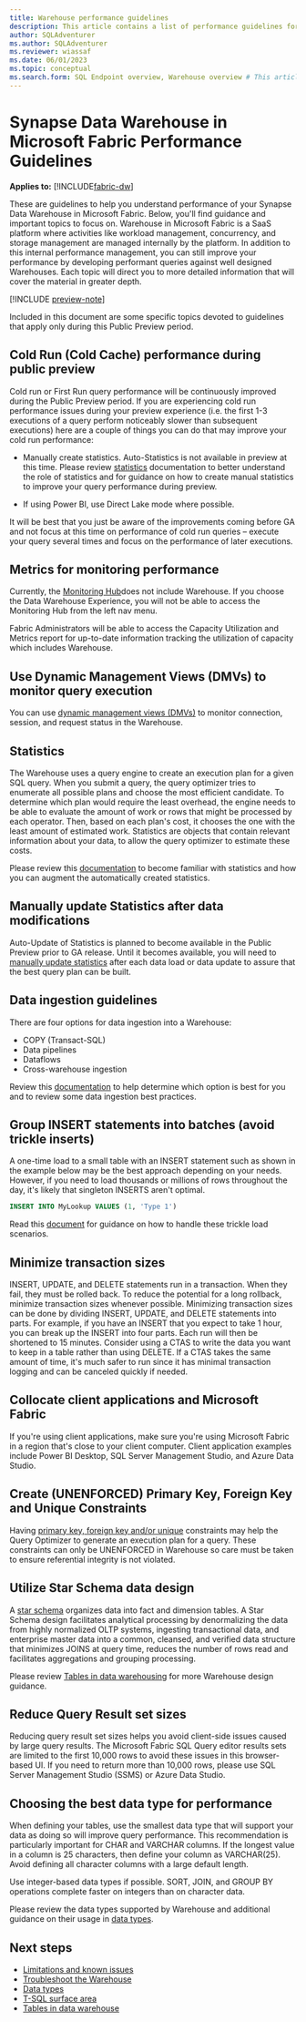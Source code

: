 ```yaml
---
title: Warehouse performance guidelines
description: This article contains a list of performance guidelines for warehouse.
author: SQLAdventurer
ms.author: SQLAdventurer
ms.reviewer: wiassaf
ms.date: 06/01/2023
ms.topic: conceptual
ms.search.form: SQL Endpoint overview, Warehouse overview # This article's title should not change. If so, contact engineering.
---
```

# Synapse Data Warehouse in Microsoft Fabric Performance Guidelines

**Applies to:** [!INCLUDE[fabric-dw](includes/applies-to-version/fabric-dw.md)]

These are guidelines to help you understand performance of your Synapse Data Warehouse in Microsoft Fabric. Below, you'll find guidance and important topics to focus on. Warehouse in Microsoft Fabric is a SaaS platform where activities like workload management, concurrency, and storage management are managed internally by the platform. In addition to this internal performance management, you can still improve your performance by developing performant queries against well designed Warehouses.
Each topic will direct you to more detailed information that will cover the material in greater depth. 

[!INCLUDE [preview-note](../includes/preview-note.md)]

Included in this document are some specific topics devoted to guidelines that apply only during this Public Preview period.

## Cold Run (Cold Cache) performance during public preview

Cold run or First Run query performance will be continuously improved during the Public Preview period.  If you are experiencing cold run performance issues during your preview experience (i.e. the first 1-3 executions of a query perform noticeably slower than subsequent executions) here are a couple of things you can do that may improve your cold run performance:

- Manually create statistics. Auto-Statistics is not available in preview at this time. Please review [statistics](statistics.md) documentation to better understand the role of statistics and for guidance on how to create manual statistics to improve your query performance during preview.

- If using Power BI, use Direct Lake mode where possible.

It will be best that you just be aware of the improvements coming before GA and not focus at this time on performance of cold run queries – execute your query several times and focus on the performance of later executions.

## Metrics for monitoring performance

Currently, the [Monitoring Hub](../admin/monitoring-hub.md)does not include Warehouse. If you choose the Data Warehouse Experience, you will not be able to access the Monitoring Hub from the left nav menu.

Fabric Administrators will be able to access the Capacity Utilization and Metrics report for up-to-date information tracking the utilization of capacity which includes Warehouse.

## Use Dynamic Management Views (DMVs) to monitor query execution

You can use [dynamic management views (DMVs)](monitor-using-dmv.md) to monitor connection, session, and request status in the Warehouse.

## Statistics

The Warehouse uses a query engine to create an execution plan for a given SQL query. When you submit a query, the query optimizer tries to enumerate all possible plans and choose the most efficient candidate. To determine which plan would require the least overhead, the engine needs to be able to evaluate the amount of work or rows that might be processed by each operator. Then, based on each plan's cost, it chooses the one with the least amount of estimated work. Statistics are objects that contain relevant information about your data, to allow the query optimizer to estimate these costs.

Please review this [documentation](statistics.md) to become familiar with statistics and how you can augment the automatically created statistics.

## Manually update Statistics after data modifications

Auto-Update of Statistics is planned to become available in the Public Preview prior to GA release.  Until it becomes available, you will need to [manually update statistics](statistics.md#manual-statistics-for-all-tables) after each data load or data update to assure that the best query plan can be built.

## Data ingestion guidelines

There are four options for data ingestion into a Warehouse:

- COPY (Transact-SQL)
- Data pipelines
- Dataflows
- Cross-warehouse ingestion

Review this [documentation](ingest-data.md#data-ingestion-options) to help determine which option is best for you and to review some data ingestion best practices.

## Group INSERT statements into batches (avoid trickle inserts)

A one-time load to a small table with an INSERT statement such as shown in the example below may be the best approach depending on your needs. However, if you need to load thousands or millions of rows throughout the day, it's likely that singleton INSERTS aren't optimal.

```sql
INSERT INTO MyLookup VALUES (1, 'Type 1') 
```

Read this [document](ingest-data.md#best-practices) for guidance on how to handle these trickle load scenarios.

## Minimize transaction sizes

INSERT, UPDATE, and DELETE statements run in a transaction. When they fail, they must be rolled back. To reduce the potential for a long rollback, minimize transaction sizes whenever possible. Minimizing transaction sizes can be done by dividing INSERT, UPDATE, and DELETE statements into parts. For example, if you have an INSERT that you expect to take 1 hour, you can break up the INSERT into four parts. Each run will then be shortened to 15 minutes.
Consider using a CTAS to write the data you want to keep in a table rather than using DELETE. If a CTAS takes the same amount of time, it's much safer to run since it has minimal transaction logging and can be canceled quickly if needed.

## Collocate client applications and Microsoft Fabric

If you're using client applications, make sure you're using Microsoft Fabric in a region that's close to your client computer. Client application examples include Power BI Desktop, SQL Server Management Studio, and Azure Data Studio.

## Create (UNENFORCED) Primary Key, Foreign Key and Unique Constraints

Having [primary key, foreign key and/or unique](table-constraints.md) constraints may help the Query Optimizer to generate an execution plan for a query. These constraints can only be UNENFORCED in Warehouse so care must be taken to ensure referential integrity is not violated.

## Utilize Star Schema data design

A [star schema](https://wikipedia.org/wiki/Star_schema) organizes data into fact and dimension tables. A Star Schema design facilitates analytical processing by denormalizing the data from highly normalized OLTP systems, ingesting transactional data, and enterprise master data into a common, cleansed, and verified data structure that minimizes JOINS at query time, reduces the number of rows read and facilitates aggregations and grouping processing.

Please review [Tables in data warehousing](tables.md) for more Warehouse design guidance.

## Reduce Query Result set sizes

Reducing query result set sizes helps you avoid client-side issues caused by large query results. The Microsoft Fabric SQL Query editor results sets are limited to the first 10,000 rows to avoid these issues in this browser-based UI. If you need to return more than 10,000 rows, please use SQL Server Management Studio (SSMS) or Azure Data Studio.

## Choosing the best data type for performance

When defining your tables, use the smallest data type that will support your data as doing so will improve query performance. This recommendation is particularly important for CHAR and VARCHAR columns. If the longest value in a column is 25 characters, then define your column as VARCHAR(25). Avoid defining all character columns with a large default length.

Use integer-based data types if possible. SORT, JOIN, and GROUP BY operations complete faster on integers than on character data.

Please review the data types supported by Warehouse and additional guidance on their usage in [data types](data-types.md#autogenerated-data-types-in-the-sql-endpoint).

## Next steps

- [Limitations and known issues](limitations.md)
- [Troubleshoot the Warehouse](troubleshoot-synapse-data-warehouse.md)
- [Data types](data-types.md)
- [T-SQL surface area](tsql-surface-area.md)
- [Tables in data warehouse](tables.md)
